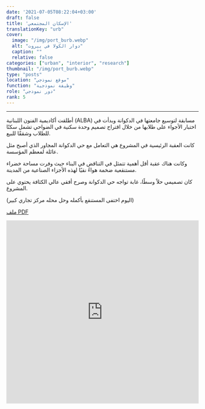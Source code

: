 ```yaml
---
date: '2021-07-05T08:22:04+03:00'
draft: false
title: 'الإسكان المجتمعي'
translationKey: "urb"
cover:
  image: "/img/port_burb.webp"
  alt: "دوار الكولا في بيروت"
  caption: ""
  relative: false
categories: ["urban", "interior", "research"]
thumbnail: "/img/port_burb.webp"
type: "posts"
location: "موقع نموذجي"
function: "وظيفة نموذجية"
role: "دور نموذجي"
rank: 5
---
```

---

أطلقت أكاديمية الفنون اللبنانية (ALBA) مسابقة لتوسيع جامعتها في الدكوانة وبدأت في اختبار الأجواء على طلابها من خلال اقتراح تصميم وحدة سكنية في الضواحي تشمل سكنًا للطلاب وشققًا للبيع.

كانت العقبة الرئيسية في المشروع هي التعامل مع حي الدكوانة المجاور الذي أصبح مثل عائلة لمعظم المؤسسة.

وكانت هناك عقبة أقل أهمية تتمثل في التناقض في البناء حيث وفرت مساحة خضراء مستنقعية ضخمة هواءً نقيًا لهذه الأجزاء الصناعية من المدينة.

كان تصميمي حلاً وسطًا، غابة تواجه حي الدكوانة وصرح أفقي عالي الكثافة يحتوي على المشروع.

(اليوم اختفى المستنقع بأكمله وحل محله مركز تجاري كبير)

[ملف PDF](/img/AKG.pdf)

<iframe src="https://portostap.netlify.app/#urb" width="100%" height="480" style="border:none; filter: grayscale(100%)"></iframe>